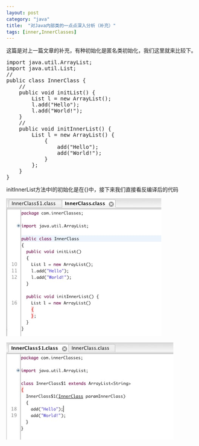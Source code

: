 ```yaml
---
layout: post
category: "java"
title:  "对Java内部类的一点点深入分析（补充）"
tags: [inner,InnerClasses]
---
```


这篇是对上一篇文章的补充，有种初始化是匿名类初始化，我们这里就来比较下。

<pre class="prettyPrint">
import java.util.ArrayList;
import java.util.List;
//
public class InnerClass {
	//
	public void initList() {
		List<String> l = new ArrayList<String>();
		l.add("Hello");
		l.add("World!");
	}
	//
	public void initInnerList() {
		List<String> l = new ArrayList<String>() {
			{
				add("Hello");
				add("World!");
			}
		};
	}
}
</pre>

initInnerList方法中l的初始化是在{}中，接下来我们直接看反编译后的代码

![hello](/img/inner-list.png)

![hello](/img/inner-list-2.png)


